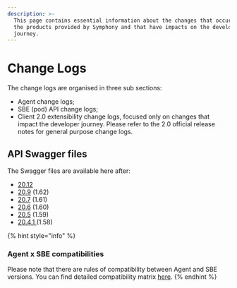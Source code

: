 ```yaml
---
description: >-
  This page contains essential information about the changes that occurred in
  the products provided by Symphony and that have impacts on the developer
  journey.
---
```


# Change Logs

The change logs are organised in three sub sections:

* Agent change logs;
* SBE (pod) API change logs;
* Client 2.0 extensibility change logs, focused only on changes that impact the developer journey. Please refer to the 2.0 official release notes for general purpose change logs.

## API Swagger files

The Swagger files are available here after:

* [20.12](https://github.com/symphonyoss/symphony-api-spec/tree/20.12)
* [20.9](https://github.com/symphonyoss/symphony-api-spec/tree/20.9) (1.62)
* [20.7](https://github.com/symphonyoss/symphony-api-spec/tree/20.7) (1.61)
* [20.6](https://github.com/symphonyoss/symphony-api-spec/tree/20.6) (1.60)
* [20.5](https://github.com/finos/symphony-api-spec/tree/20.5.1) (1.59)
* [20.4.1 ](https://github.com/symphonyoss/symphony-api-spec/tree/20.4.1)(1.58)

{% hint style="info" %}
### Agent x SBE compatibilities

Please note that there are rules of compatibility between Agent and SBE versions. You can find detailed compatibility matrix [here](../agent-guide/sbe-x-agent-compatibility-matrix.md).
{% endhint %}
